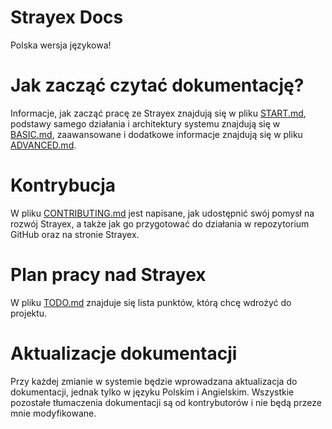 # Strayex Docs

Polska wersja językowa!

# Jak zacząć czytać dokumentację?

Informacje, jak zacząć pracę ze Strayex znajdują się w pliku [START.md](https://github.com/StraykerPL/StrayexOS/blob/master/docs/pl/START.md),
podstawy samego działania i architektury systemu znajdują się w [BASIC.md](https://github.com/StraykerPL/StrayexOS/blob/master/docs/pl/BASIC.md),
zaawansowane i dodatkowe informacje znajdują się w pliku [ADVANCED.md](https://github.com/StraykerPL/StrayexOS/blob/master/docs/pl/ADVANCED.md).

# Kontrybucja

W pliku [CONTRIBUTING.md](https://github.com/StraykerPL/StrayexOS/blob/master/docs/pl/CONTRIBUTING.md) jest napisane, jak udostępnić swój pomysł na rozwój Strayex,
a także jak go przygotować do działania w repozytorium GitHub oraz na stronie Strayex.

# Plan pracy nad Strayex

W pliku [TODO.md](https://github.com/StraykerPL/StrayexOS/blob/master/docs/TODO.md) znajduje się lista punktów, którą chcę wdrożyć do projektu.

# Aktualizacje dokumentacji

Przy każdej zmianie w systemie będzie wprowadzana aktualizacja do dokumentacji, jednak tylko w języku Polskim i Angielskim.
Wszystkie pozostałe tłumaczenia dokumentacji są od kontrybutorów i nie będą przeze mnie modyfikowane.
